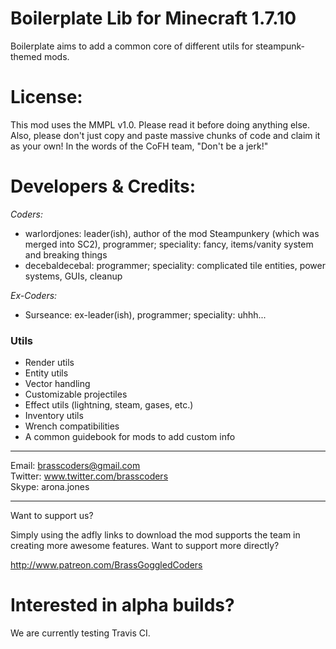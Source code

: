 Boilerplate Lib for Minecraft 1.7.10
===========

Boilerplate aims to add a common core of different utils for steampunk-themed mods.

License:
========
This mod uses the MMPL v1.0. Please read it before doing anything else. Also, please don't just copy and paste massive chunks of code and claim it as your own! In the words of the CoFH team, "Don't be a jerk!"

Developers & Credits:
=====================
_Coders:_
* warlordjones: leader(ish), author of the mod Steampunkery (which was merged into SC2), programmer; speciality: fancy, items/vanity system and breaking things
* decebaldecebal: programmer; speciality: complicated tile entities, power systems, GUIs, cleanup

_Ex-Coders:_
* Surseance: ex-leader(ish), programmer; speciality: uhhh...

### Utils
- Render utils
- Entity utils
- Vector handling
- Customizable projectiles
- Effect utils (lightning, steam, gases, etc.)
- Inventory utils
- Wrench compatibilities
- A common guidebook for mods to add custom info

***

Email: brasscoders@gmail.com <br/>
Twitter: www.twitter.com/brasscoders <br/>
Skype: arona.jones <br/>

***

Want to support us?

Simply using the adfly links to download the mod supports the team in creating more awesome features. Want to support more directly?

http://www.patreon.com/BrassGoggledCoders

Interested in alpha builds?
==========================
We are currently testing Travis CI.
